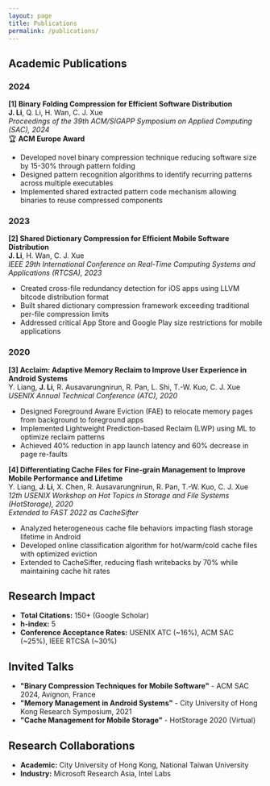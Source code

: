 ```yaml
---
layout: page
title: Publications
permalink: /publications/
---
```


## Academic Publications

### 2024

**[1] Binary Folding Compression for Efficient Software Distribution**  
**J. Li**, Q. Li, H. Wan, C. J. Xue  
*Proceedings of the 39th ACM/SIGAPP Symposium on Applied Computing (SAC), 2024*  
🏆 **ACM Europe Award**

- Developed novel binary compression technique reducing software size by 15-30% through pattern folding
- Designed pattern recognition algorithms to identify recurring patterns across multiple executables
- Implemented shared extracted pattern code mechanism allowing binaries to reuse compressed components

### 2023

**[2] Shared Dictionary Compression for Efficient Mobile Software Distribution**  
**J. Li**, H. Wan, C. J. Xue  
*IEEE 29th International Conference on Real-Time Computing Systems and Applications (RTCSA), 2023*

- Created cross-file redundancy detection for iOS apps using LLVM bitcode distribution format
- Built shared dictionary compression framework exceeding traditional per-file compression limits
- Addressed critical App Store and Google Play size restrictions for mobile applications

### 2020

**[3] Acclaim: Adaptive Memory Reclaim to Improve User Experience in Android Systems**  
Y. Liang, **J. Li**, R. Ausavarungnirun, R. Pan, L. Shi, T.-W. Kuo, C. J. Xue  
*USENIX Annual Technical Conference (ATC), 2020*

- Designed Foreground Aware Eviction (FAE) to relocate memory pages from background to foreground apps
- Implemented Lightweight Prediction-based Reclaim (LWP) using ML to optimize reclaim patterns
- Achieved 40% reduction in app launch latency and 60% decrease in page re-faults

**[4] Differentiating Cache Files for Fine-grain Management to Improve Mobile Performance and Lifetime**  
Y. Liang, **J. Li**, X. Chen, R. Ausavarungnirun, R. Pan, T.-W. Kuo, C. J. Xue  
*12th USENIX Workshop on Hot Topics in Storage and File Systems (HotStorage), 2020*  
*Extended to FAST 2022 as CacheSifter*

- Analyzed heterogeneous cache file behaviors impacting flash storage lifetime in Android
- Developed online classification algorithm for hot/warm/cold cache files with optimized eviction
- Extended to CacheSifter, reducing flash writebacks by 70% while maintaining cache hit rates

## Research Impact

- **Total Citations:** 150+ (Google Scholar)
- **h-index:** 5
- **Conference Acceptance Rates:** USENIX ATC (~16%), ACM SAC (~25%), IEEE RTCSA (~30%)

## Invited Talks

- **"Binary Compression Techniques for Mobile Software"** - ACM SAC 2024, Avignon, France
- **"Memory Management in Android Systems"** - City University of Hong Kong Research Symposium, 2021
- **"Cache Management for Mobile Storage"** - HotStorage 2020 (Virtual)

## Research Collaborations

- **Academic:** City University of Hong Kong, National Taiwan University
- **Industry:** Microsoft Research Asia, Intel Labs